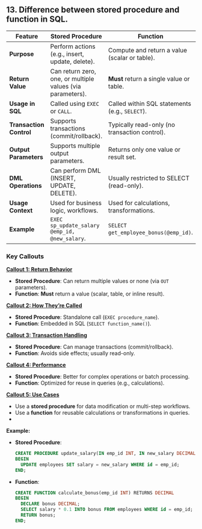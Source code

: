 ## 13. Difference between **stored procedure** and **function** in SQL.


| Feature                | **Stored Procedure**                          | **Function**                                      |
|------------------------|-----------------------------------------------|---------------------------------------------------|
| **Purpose**            | Perform actions (e.g., insert, update, delete). | Compute and return a value (scalar or table).    |
| **Return Value**       | Can return zero, one, or multiple values (via parameters). | **Must** return a single value or table.         |
| **Usage in SQL**       | Called using `EXEC` or `CALL`.               | Called within SQL statements (e.g., `SELECT`).   |
| **Transaction Control**| Supports transactions (commit/rollback).      | Typically read-only (no transaction control).    |
| **Output Parameters**  | Supports multiple output parameters.          | Returns only one value or result set.             |
| **DML Operations**     | Can perform DML (INSERT, UPDATE, DELETE).     | Usually restricted to SELECT (read-only).         |
| **Usage Context**      | Used for business logic, workflows.           | Used for calculations, transformations.           |
| **Example**            | `EXEC sp_update_salary @emp_id, @new_salary`. | `SELECT get_employee_bonus(@emp_id)`.             |


### **Key Callouts**

<ins>**Callout 1: Return Behavior**</ins>
- **Stored Procedure**: Can return multiple values or none (via `OUT` parameters).
- **Function**: **Must** return a value (scalar, table, or inline result).

<ins>**Callout 2: How They’re Called**</ins>
- **Stored Procedure**: Standalone call (`EXEC procedure_name`).
- **Function**: Embedded in SQL (`SELECT function_name()`).

<ins>**Callout 3: Transaction Handling**</ins>
- **Stored Procedure**: Can manage transactions (commit/rollback).
- **Function**: Avoids side effects; usually read-only.

<ins>**Callout 4: Performance**</ins>
- **Stored Procedure**: Better for complex operations or batch processing.
- **Function**: Optimized for reuse in queries (e.g., calculations).

<ins>**Callout 5: Use Cases**</ins>
- Use a **stored procedure** for data modification or multi-step workflows.
- Use a **function** for reusable calculations or transformations in queries.
- 
**Example:**
- **Stored Procedure**:
  ```sql
  CREATE PROCEDURE update_salary(IN emp_id INT, IN new_salary DECIMAL)
  BEGIN
    UPDATE employees SET salary = new_salary WHERE id = emp_id;
  END;
  ```
- **Function**:
  ```sql
  CREATE FUNCTION calculate_bonus(emp_id INT) RETURNS DECIMAL
  BEGIN
    DECLARE bonus DECIMAL;
    SELECT salary * 0.1 INTO bonus FROM employees WHERE id = emp_id;
    RETURN bonus;
  END;
  ```
